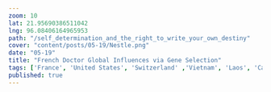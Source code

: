 ```yaml
---
zoom: 10
lat: 21.95690386511042
lng: 96.08406164965953
path: "/self_determination_and_the_right_to_write_your_own_destiny"
cover: "content/posts/05-19/Nestle.png"
date: "05-19"
title: "French Doctor Global Influences via Gene Selection"
tags: ['France', 'United States', 'Switzerland' ,'Vietnam', 'Laos', 'Cambodia', 'North Korea','GeoGeneitcs', 'Spykman World'] 
published: true
---
```

